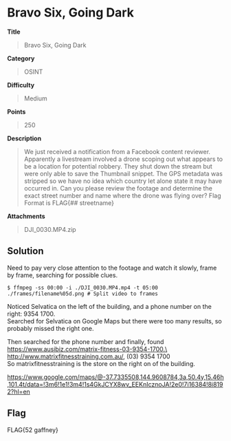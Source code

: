 # Bravo Six, Going Dark

**Title**
> Bravo Six, Going Dark

**Category**
> OSINT

**Difficulty**
> Medium

**Points**
> 250

**Description**
> We just received a notification from a Facebook content reviewer. Apparently a livestream involved a drone scoping out what appears to be a location for potential robbery. They shut down the stream but were only able to save the Thumbnail snippet. The GPS metadata was stripped so we have no idea which country let alone state it may have occurred in. Can you please review the footage and determine the exact street number and name where the drone was flying over? Flag Format is FLAG{## streetname}

**Attachments**
> DJI_0030.MP4.zip

## Solution
Need to pay very close attention to the footage and watch it slowly, frame by frame, searching for possible clues.

```shell
$ ffmpeg -ss 00:00 -i ./DJI_0030.MP4.mp4 -t 05:00 ./frames/filename%05d.png # Split video to frames
```

Noticed Selvatica on the left of the building, and a phone number on the right: 9354 1700.\
Searched for Selvatica on Google Maps but there were too many results, so probably missed the right one.

Then searched for the phone number and finally, found https://www.ausibiz.com/matrix-fitness-03-9354-1700.\
http://www.matrixfitnesstraining.com.au/, (03) 9354 1700\
So matrixfitnesstraining is the store on the right on of the building.

https://www.google.com/maps/@-37.7335508,144.9608784,3a,50.4y,15.46h,101.4t/data=!3m6!1e1!3m4!1s4GkJCYX8wv_EEKnIcznoJA!2e0!7i16384!8i8192?hl=en

## Flag
FLAG{52 gaffney}
